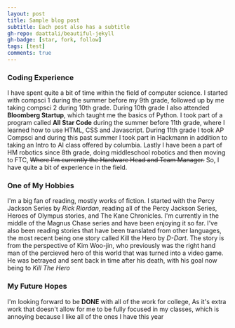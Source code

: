 ```yaml
---
layout: post
title: Sample blog post
subtitle: Each post also has a subtitle
gh-repo: daattali/beautiful-jekyll
gh-badge: [star, fork, follow]
tags: [test]
comments: true
---
```


### Coding Experience

I have spent quite a bit of time within the field of computer science. I started with compsci 1 during the summer before my 9th grade, followed up by me taking compsci 2 during 10th grade. During 10th grade I also attended **Bloomberg Startup**, which taught me the basics of Python. I took part of a program called **All Star Code** during the summer before 11th grade, where I learned how to use HTML, CSS and Javascript. During 11th grade I took AP Compsci and during this past summer I took part in Hackmann in addition to taking an Intro to AI class offered by columbia. Lastly I have been a part of HM robotics since 8th grade, doing middleschool robotics and then moving to FTC, ~~Where I'm currently the Hardware Head and Team Manager.~~ So, I have quite a bit of experience in the field.

### One of My Hobbies

I'm a big fan of reading, mostly works of fiction. I started with the Percy Jackson Series by _Rick Riordan_, reading all of the Percy Jackson Series, Heroes of Olympus stories, and The Kane Chronicles. I'm currently in the middle of the Magnus Chase series and have been enjoying it so far. I've also been reading stories that have been translated from other languages, the most recent being one story called Kill the Hero by _D-Dart_. The story is from the perspective of Kim Woo-jin, who previously was the right hand man of the percieved hero of this world that was turned into a video game. He was betrayed and sent back in time after his death, with his goal now being to _Kill The Hero_

### My Future Hopes

I'm looking forward to be **DONE** with all of the work for college, As it's extra work that doesn't allow for me to be fully focused in my classes, which is annoying because I like all of the ones I have this year
